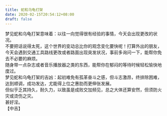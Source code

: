 ```yaml
---
title: 蛇和乌龟打架
date: 2020-02-15T20:54:12+08:00
draft: false
---
```


梦见蛇和乌龟打架意味着：以往一向觉得很有经验的事情，今天会出现更改的状况。<br>
不要把话说得太死，这个世界的变动总比你的观念变化要快呢！打算外出的朋友，今天会遇到交通工具路线更改或者路面出现突发状况，事前多询问一下，能帮你免去不必要的麻烦。<br>
随身带一点杂志或者音乐播放器之类的东西，能帮你在郁闷的等待时候轻松愉快地度过。<br>
梦见蛇和乌龟打架的吉凶：起初难免有孤革奋斗之感，但斗志激昂，终排除困难，达到顺调，成功发达，尤能得上位之惠肋而更伸张发展。<br>
但似乎乏其持久，耐久力，以致虽是成败交加频见，总之大体还算安然，但须防火灾或烫伤之灾。<br>
甚好淫。<br>
【中吉】